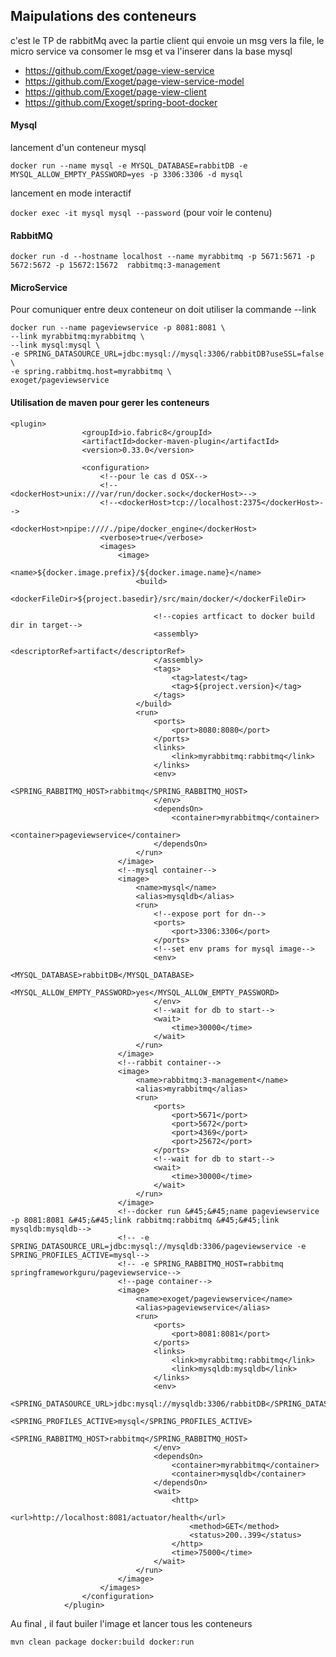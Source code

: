 ## Maipulations des conteneurs

c'est le TP de rabbitMq avec la partie client qui envoie un msg vers la file, le micro service va consomer le msg et va l'inserer dans la base mysql
* https://github.com/Exoget/page-view-service
* https://github.com/Exoget/page-view-service-model
* https://github.com/Exoget/page-view-client
* https://github.com/Exoget/spring-boot-docker

#### Mysql

lancement d'un conteneur mysql

```docker run --name mysql -e MYSQL_DATABASE=rabbitDB -e MYSQL_ALLOW_EMPTY_PASSWORD=yes -p 3306:3306 -d mysql```

lancement en mode interactif

```docker exec -it mysql mysql --password```  (pour voir le contenu)

#### RabbitMQ
```docker run -d --hostname localhost --name myrabbitmq -p 5671:5671 -p 5672:5672 -p 15672:15672  rabbitmq:3-management```

#### MicroService
Pour comuniquer entre deux conteneur on doit utiliser la commande --link
```
docker run --name pageviewservice -p 8081:8081 \
--link myrabbitmq:myrabbitmq \
--link mysql:mysql \
-e SPRING_DATASOURCE_URL=jdbc:mysql://mysql:3306/rabbitDB?useSSL=false \
-e spring.rabbitmq.host=myrabbitmq \
exoget/pageviewservice
```

#### Utilisation de maven pour gerer les conteneurs

```
<plugin>
                <groupId>io.fabric8</groupId>
                <artifactId>docker-maven-plugin</artifactId>
                <version>0.33.0</version>

                <configuration>
                    <!--pour le cas d OSX-->
                    <!--<dockerHost>unix:///var/run/docker.sock</dockerHost>-->
                    <!--<dockerHost>tcp://localhost:2375</dockerHost>-->
                    <dockerHost>npipe:////./pipe/docker_engine</dockerHost>
                    <verbose>true</verbose>
                    <images>
                        <image>
                            <name>${docker.image.prefix}/${docker.image.name}</name>
                            <build>
                                <dockerFileDir>${project.basedir}/src/main/docker/</dockerFileDir>

                                <!--copies artficact to docker build dir in target-->
                                <assembly>
                                    <descriptorRef>artifact</descriptorRef>
                                </assembly>
                                <tags>
                                    <tag>latest</tag>
                                    <tag>${project.version}</tag>
                                </tags>
                            </build>
                            <run>
                                <ports>
                                    <port>8080:8080</port>
                                </ports>
                                <links>
                                    <link>myrabbitmq:rabbitmq</link>
                                </links>
                                <env>
                                    <SPRING_RABBITMQ_HOST>rabbitmq</SPRING_RABBITMQ_HOST>
                                </env>
                                <dependsOn>
                                    <container>myrabbitmq</container>
                                    <container>pageviewservice</container>
                                </dependsOn>
                            </run>
                        </image>
                        <!--mysql container-->
                        <image>
                            <name>mysql</name>
                            <alias>mysqldb</alias>
                            <run>
                                <!--expose port for dn-->
                                <ports>
                                    <port>3306:3306</port>
                                </ports>
                                <!--set env prams for mysql image-->
                                <env>
                                    <MYSQL_DATABASE>rabbitDB</MYSQL_DATABASE>
                                    <MYSQL_ALLOW_EMPTY_PASSWORD>yes</MYSQL_ALLOW_EMPTY_PASSWORD>
                                </env>
                                <!--wait for db to start-->
                                <wait>
                                    <time>30000</time>
                                </wait>
                            </run>
                        </image>
                        <!--rabbit container-->
                        <image>
                            <name>rabbitmq:3-management</name>
                            <alias>myrabbitmq</alias>
                            <run>
                                <ports>
                                    <port>5671</port>
                                    <port>5672</port>
                                    <port>4369</port>
                                    <port>25672</port>
                                </ports>
                                <!--wait for db to start-->
                                <wait>
                                    <time>30000</time>
                                </wait>
                            </run>
                        </image>
                        <!--docker run &#45;&#45;name pageviewservice -p 8081:8081 &#45;&#45;link rabbitmq:rabbitmq &#45;&#45;link mysqldb:mysqldb-->
                        <!-- -e SPRING_DATASOURCE_URL=jdbc:mysql://mysqldb:3306/pageviewservice -e SPRING_PROFILES_ACTIVE=mysql-->
                        <!-- -e SPRING_RABBITMQ_HOST=rabbitmq springframeworkguru/pageviewservice-->
                        <!--page container-->
                        <image>
                            <name>exoget/pageviewservice</name>
                            <alias>pageviewservice</alias>
                            <run>
                                <ports>
                                    <port>8081:8081</port>
                                </ports>
                                <links>
                                    <link>myrabbitmq:rabbitmq</link>
                                    <link>mysqldb:mysqldb</link>
                                </links>
                                <env>
                                    <SPRING_DATASOURCE_URL>jdbc:mysql://mysqldb:3306/rabbitDB</SPRING_DATASOURCE_URL>
                                    <SPRING_PROFILES_ACTIVE>mysql</SPRING_PROFILES_ACTIVE>
                                    <SPRING_RABBITMQ_HOST>rabbitmq</SPRING_RABBITMQ_HOST>
                                </env>
                                <dependsOn>
                                    <container>myrabbitmq</container>
                                    <container>mysqldb</container>
                                </dependsOn>
                                <wait>
                                    <http>
                                        <url>http://localhost:8081/actuator/health</url>
                                        <method>GET</method>
                                        <status>200..399</status>
                                    </http>
                                    <time>75000</time>
                                </wait>
                            </run>
                        </image>
                    </images>
                </configuration>
            </plugin>
```

Au final , il faut builer l'image et lancer tous les conteneurs 
```
mvn clean package docker:build docker:run
```
